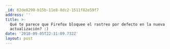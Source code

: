 ```yaml
---
_id: 62de8290-b15b-11e8-8dc2-1511f82e59f7
address: ''
title: >-
  Qué te parece que Firefox bloquee el rastreo por defecto en la nueva
  actualización? :)
date: '2018-09-05T22:31:09.732Z'
layout: post
---
```

 
